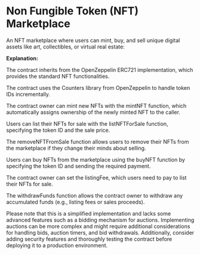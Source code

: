 # Non Fungible Token (NFT) Marketplace


An NFT marketplace where users can mint, buy, and sell unique digital assets like art, collectibles, or virtual real estate:

__Explanation:__

The contract inherits from the OpenZeppelin ERC721 implementation, which provides the standard NFT functionalities.

The contract uses the Counters library from OpenZeppelin to handle token IDs incrementally.

The contract owner can mint new NFTs with the mintNFT function, which automatically assigns ownership of the newly minted NFT to the caller.

Users can list their NFTs for sale with the listNFTForSale function, specifying the token ID and the sale price.

The removeNFTFromSale function allows users to remove their NFTs from the marketplace if they change their minds about selling.

Users can buy NFTs from the marketplace using the buyNFT function by specifying the token ID and sending the required payment.

The contract owner can set the listingFee, which users need to pay to list their NFTs for sale.

The withdrawFunds function allows the contract owner to withdraw any accumulated funds (e.g., listing fees or sales proceeds).

Please note that this is a simplified implementation and lacks some advanced features such as a bidding mechanism for auctions. Implementing auctions can be more complex and might require additional considerations for handling bids, auction timers, and bid withdrawals. Additionally, consider adding security features and thoroughly testing the contract before deploying it to a production environment.
